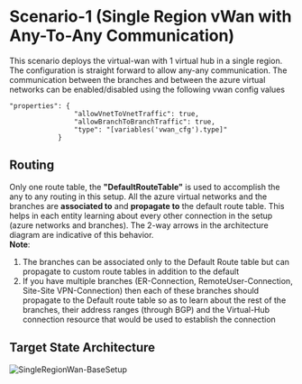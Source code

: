 # Scenario-1 (Single Region vWan with Any-To-Any Communication)
This scenario deploys the virtual-wan with 1 virtual hub in a single region. The configuration is straight forward to allow any-any communication.
The communication between the branches and between the azure virtual networks can be enabled/disabled using the following vwan config values
```
"properties": {
                "allowVnetToVnetTraffic": true,
                "allowBranchToBranchTraffic": true,
                "type": "[variables('vwan_cfg').type]"
            }
```  
## Routing
Only one route table, the **"DefaultRouteTable"** is used to accomplish the any to any routing in this setup.
All the azure virtual networks and the branches are **associated to** and **propagate to** the default route table. This helps in each entity learning about every other connection in the setup (azure networks and branches). The 2-way arrows in the architecture diagram are indicative of this behavior.  
**Note**: 
1. The branches can be associated only to the Default Route table but can propagate to custom route tables in addition to the default
2. If you have multiple branches (ER-Connection, RemoteUser-Connection, Site-Site VPN-Connection) then each of these branches should propagate to the Default route table so as to learn about the rest of the branches, their address ranges (through BGP) and the Virtual-Hub connection resource that would be used to establish the connection 

## Target State Architecture

![SingleRegionWan-BaseSetup](https://user-images.githubusercontent.com/13979783/131256466-8e460ad7-6944-4976-82e6-aacf84d98fb3.png)

